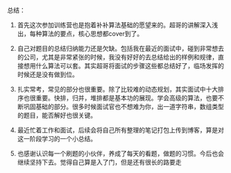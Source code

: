 总结：

1. 首先这次参加训练营也是抱着补补算法基础的愿望来的。超哥的讲解深入浅出，每种算法的要点，核心思想都cover到了。

2. 自己对题目的总结归纳能力还是欠缺。包括我在最近的面试中，碰到非常想去的公司，尤其是非常紧张的时候，我没有好好的去总结给出的样例和规律，直接想用什么算法可以套。其实超哥将面试的步骤这些都总结好了，临场发挥的时候还是没有做到位。

3. 扎实常考，常见的部分也很重要。除了比较难的动态规划，其实面试中十大排序也很重要。快排，归并，堆排都是基本功的展现。学会高级的算法，也要不断巩固基础的部分。很多时候面试官也不想难为你，出一道字符串，数组类型的题目，能否解好也很关键。

4. 最近忙着工作和面试，后续会将自己所有整理的笔记打包上传到博客，算是对这一阶段学习的一个小总结。

5. 也感谢认识每一个刷题的小伙伴，养成了每天的看题，做题的习惯。今后也会继续坚持下去。觉得自己算是入了门，但是还有很长的路要走

   

